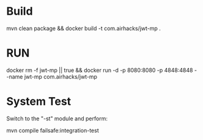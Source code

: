 # Build
mvn clean package && docker build -t com.airhacks/jwt-mp .

# RUN

docker rm -f jwt-mp || true && docker run -d -p 8080:8080 -p 4848:4848 --name jwt-mp com.airhacks/jwt-mp 

# System Test

Switch to the "-st" module and perform:

mvn compile failsafe:integration-test
